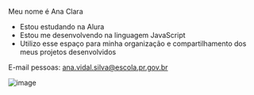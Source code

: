 Meu nome é Ana Clara

- Estou estudando na Alura
- Estou me desenvolvendo na linguagem JavaScript
- Utilizo esse espaço para minha organização e compartilhamento dos meus projetos desenvolvidos

E-mail pessoas: ana.vidal.silva@escola.pr.gov.br


![image](https://github.com/anaclaravvidall/nana/assets/141966772/3368f65c-6b2c-4625-9373-9fd0317289a9)
